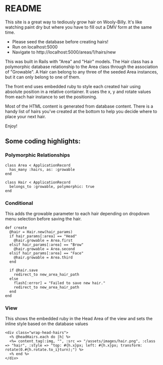 # README

This site is a great way to tediously grow hair on Wooly-Billy. It's like watching paint dry but where you have to fill out a DMV form at the same time.

* Please seed the database before creating hairs!
* Run on localhost:5000
* Navigate to http://localhost:5000/areas/1/hairs/new

This was built in Rails with "Area" and "Hair" models. The Hair class has a polymorphic database relationship to the Area class through the association of "Growable". A Hair can belong to any three of the seeded Area instances, but it can only belong to one of them.

The front end uses embedded ruby to style each created hair using absolute position in a relative container. It uses the x, y and rotate values from each hair instance to set the positioning.

Most of the HTML content is generated from database content. There is a handy list of hairs you've created at the bottom to help you decide where to place your next hair.

Enjoy!

## Some coding highlights:

### Polymorphic Relationships
```
class Area < ApplicationRecord
  has_many :hairs, as: :growable
end
```
```
class Hair < ApplicationRecord
  belongs_to :growable, polymorphic: true
end
```
### Conditional
This adds the growable parameter to each hair depending on dropdown menu selection before saving the hair.
```
def create
  @hair = Hair.new(hair_params)
  if hair_params[:area] == "Head"
    @hair.growable = Area.first
  elsif hair_params[:area] == "Brow"
    @hair.growable = Area.second
  elsif hair_params[:area] == "Face"
    @hair.growable = Area.third
  end

  if @hair.save
    redirect_to new_area_hair_path
  else
    flash[:error] = "Failed to save new hair."
    redirect_to new_area_hair_path
  end
end
```

### View
This shows the embedded ruby in the Head Area of the view and sets the inline style based on the database values
```
<div class="wrap-head-hairs">
  <% @headHairs.each do |h| %>
  <%= content_tag(:img, "", :src => "/assets/images/hair.png", :class => "hair", :style => "top: #{h.x}px; left: #{h.x}px; transform: rotate(0.#{h.rotate.to_i}turn);") %>
  <% end %>
</div>
```
